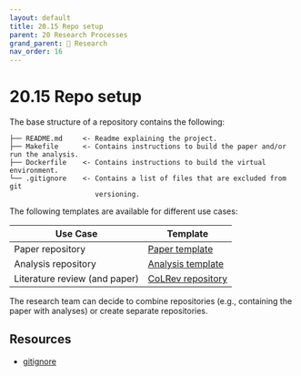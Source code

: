 ```yaml
---
layout: default
title: 20.15 Repo setup
parent: 20 Research Processes
grand_parent: 🔎 Research
nav_order: 16
---
```


# 20.15 Repo setup

The base structure of a repository contains the following:

```text
├── README.md     <- Readme explaining the project.
├── Makefile      <- Contains instructions to build the paper and/or run the analysis.
├── Dockerfile    <- Contains instructions to build the virtual environment.  
└── .gitignore    <- Contains a list of files that are excluded from git
                     versioning.
```

The following templates are available for different use cases:

| Use Case                         | Template                                                                 |
|----------------------------------|--------------------------------------------------------------------------|
| Paper repository                 | [Paper template](20.20.paper-templates.html)                             |
| Analysis repository              | [Analysis template](20.21.analysis-templates.html)                       |
| Literature review (and paper)    | [CoLRev repository](https://github.com/CoLRev-Environment/colrev)        |

The research team can decide to combine repositories (e.g., containing the paper with analyses) or create separate repositories.

## Resources

- [gitignore](https://www.toptal.com/developers/gitignore)
